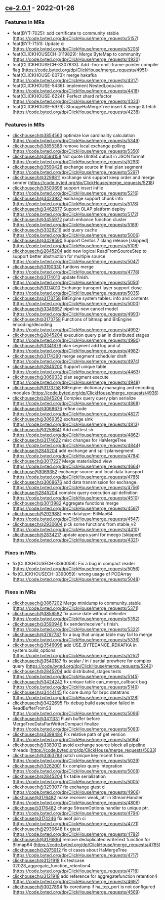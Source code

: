 ## [ce-2.0.1](https://code.byted.org/dp/ClickHouse/compare/ce-0.0.0...ce-2.0.1) - 2022-01-26

### Features in MRs

- feat(BYT-7025): add certificate to community stable (https://code.byted.org/dp/ClickHouse/merge_requests/5157)
- feat(BYT-7151): Update ci (https://code.byted.org/dp/ClickHouse/merge_requests/5205)
- feat(CLICKHOUSECH-3119829): Merge ByteMap to community (https://code.byted.org/dp/ClickHouse/merge_requests/4920)
- feat(CLICKHOUSECH-3307833): Add -fno-omit-frame-pointer compiler flag (https://code.byted.org/dp/ClickHouse/merge_requests/4951)
- feat(CLICKHOUSE-6073): merge hakafka (https://code.byted.org/dp/ClickHouse/merge_requests/4317)
- feat(CLICKHOUSE-5436): implement NestedLoopJoin. (https://code.byted.org/dp/ClickHouse/merge_requests/4418)
- feat(CLICKHOUSE-6224): Perfect shard refactor (https://code.byted.org/dp/ClickHouse/merge_requests/4333)
- feat(CLICKHOUSE-5979): StorageHaMergeTree insert & merge & fetch (https://code.byted.org/dp/ClickHouse/merge_requests/4238)

### Features in MRs

- [clickhousech@3854563](https://bits.bytedance.net/meego/clickhousech/story/detail/3854563) optimize low cardinality calculation (https://code.byted.org/dp/ClickHouse/merge_requests/5349)
- [clickhousech@3855388](https://bits.bytedance.net/meego/clickhousech/story/detail/3855388) remove local exchange polling (https://code.byted.org/dp/ClickHouse/merge_requests/5350)
- [clickhousech@3594158](https://bits.bytedance.net/meego/clickhousech/story/detail/3594158) Not quote UInt64 output in JSON format (https://code.byted.org/dp/ClickHouse/merge_requests/5293)
- [clickhousech@3590428](https://bits.bytedance.net/meego/clickhousech/story/detail/3590428) exchange source in final plan segment (https://code.byted.org/dp/ClickHouse/merge_requests/5297)
- [clickhousech@3298811](https://bits.bytedance.net/meego/clickhousech/story/detail/3298811) exchange sink support keep order and merge sender (https://code.byted.org/dp/ClickHouse/merge_requests/5218)
- [clickhousech@3500696](https://bits.bytedance.net/meego/clickhousech/story/detail/3500696) support insert infile (https://code.byted.org/dp/ClickHouse/merge_requests/5216)
- [clickhousech@3423937](https://bits.bytedance.net/meego/clickhousech/story/detail/3423937) exchange support chunk info (https://code.byted.org/dp/ClickHouse/merge_requests/5178)
- [clickhousech@3462677](https://bits.bytedance.net/meego/clickhousech/story/detail/3462677) Support OLAP platform deploy (https://code.byted.org/dp/ClickHouse/merge_requests/5172)
- [clickhousech@3455972](https://bits.bytedance.net/meego/clickhousech/story/detail/3455972) patch enhance function cluster (https://code.byted.org/dp/ClickHouse/merge_requests/5169)
- [clickhousech@3328216](https://bits.bytedance.net/meego/clickhousech/story/detail/3328216) add query cache (https://code.byted.org/dp/ClickHouse/merge_requests/5006)
- [clickhousech@3428590](https://bits.bytedance.net/meego/clickhousech/story/detail/3428590) Support Centos 7 clang release [skipped] (https://code.byted.org/dp/ClickHouse/merge_requests/5108)
- [clickhousech@2845204](https://bits.bytedance.net/meego/clickhousech/story/detail/2845204) add new logical ReadFromSourceStep to support better abstruction for multiple source (https://code.byted.org/dp/ClickHouse/merge_requests/5047)
- [clickhousech@3190330](https://bits.bytedance.net/meego/clickhousech/story/detail/3190330) funtions merge (https://code.byted.org/dp/ClickHouse/merge_requests/4778)
- [clickhousech@3174010](https://bits.bytedance.net/meego/clickhousech/story/detail/3174010) update finish. (https://code.byted.org/dp/ClickHouse/merge_requests/5050)
- [clickhousech@3174010](https://bits.bytedance.net/meego/clickhousech/story/detail/3174010) Exchange transport layer support close. (https://code.byted.org/dp/ClickHouse/merge_requests/5035)
- [clickhousech@3173758](https://bits.bytedance.net/meego/clickhousech/story/detail/3173758) BitEngine system tables: info and contents (https://code.byted.org/dp/ClickHouse/merge_requests/5000)
- [clickhousech@3349657](https://bits.bytedance.net/meego/clickhousech/story/detail/3349657) pipeline new cancel model (https://code.byted.org/dp/ClickHouse/merge_requests/4993)
- [clickhousech@3173758](https://bits.bytedance.net/meego/clickhousech/story/detail/3173758) Functions of bitmap and BitEngine encoding/decoding (https://code.byted.org/dp/ClickHouse/merge_requests/4992)
- [clickhousech@2845204](https://bits.bytedance.net/meego/clickhousech/story/detail/2845204) execution query plan in distributed stages (https://code.byted.org/dp/ClickHouse/merge_requests/4990)
- [clickhousech@3341876](https://bits.bytedance.net/meego/clickhousech/story/detail/3341876) plan segment add log and ut (https://code.byted.org/dp/ClickHouse/merge_requests/4982)
- [clickhousech@3174290](https://bits.bytedance.net/meego/clickhousech/story/detail/3174290) merge segment scheduler draft (https://code.byted.org/dp/ClickHouse/merge_requests/4974)
- [clickhousech@2845200](https://bits.bytedance.net/meego/clickhousech/story/detail/2845200) Support unique table (https://code.byted.org/dp/ClickHouse/merge_requests/4463)
- [clickhousech@3069332](https://bits.bytedance.net/meego/clickhousech/story/detail/3069332) plan segment execute (https://code.byted.org/dp/ClickHouse/merge_requests/4948)
- [clickhousech@3173758](https://bits.bytedance.net/meego/clickhousech/story/detail/3173758) BitEngine: dictionary managing and encoding modules (https://code.byted.org/dp/ClickHouse/merge_requests/4936)
- [clickhousech@2845204](https://bits.bytedance.net/meego/clickhousech/story/detail/2845204) Complex query query plan serialize (https://code.byted.org/dp/ClickHouse/merge_requests/4868)
- [clickhousech@3068676](https://bits.bytedance.net/meego/clickhousech/story/detail/3068676) refine code (https://code.byted.org/dp/ClickHouse/merge_requests/4827)
- [clickhousech@3069352](https://bits.bytedance.net/meego/clickhousech/story/detail/3069352) exchange sink (https://code.byted.org/dp/ClickHouse/merge_requests/4813)
- [clickhousech@3258641](https://bits.bytedance.net/meego/clickhousech/story/detail/3258641) Add unittest.sh (https://code.byted.org/dp/ClickHouse/merge_requests/4862)
- [clickhousech@3174622](https://bits.bytedance.net/meego/clickhousech/story/detail/3174622) misc changes for HaMergeTree (https://code.byted.org/dp/ClickHouse/merge_requests/4844)
- [clickhouse@2845204](https://bits.bytedance.net/meego/clickhouse/story/detail/2845204) add exchange and split plansegment (https://code.byted.org/dp/ClickHouse/merge_requests/4784)
- [clickhousech@3017227](https://bits.bytedance.net/meego/clickhousech/story/detail/3017227) Merge materialized view (https://code.byted.org/dp/ClickHouse/merge_requests/4664)
- [clickhouse@3069352](https://bits.bytedance.net/meego/clickhouse/story/detail/3069352) exchange source and local data transport (https://code.byted.org/dp/ClickHouse/merge_requests/4785)
- [clickhousech@3068676](https://bits.bytedance.net/meego/clickhousech/story/detail/3068676) add data transmission for exchange. (https://code.byted.org/dp/ClickHouse/merge_requests/4756)
- [clickhouse@2845204](https://bits.bytedance.net/meego/clickhouse/story/detail/2845204) complex query execution api definition (https://code.byted.org/dp/ClickHouse/merge_requests/4510)
- [clickhousech@3013982](https://bits.bytedance.net/meego/clickhousech/story/detail/3013982) Aggregate functions merge (https://code.byted.org/dp/ClickHouse/merge_requests/4597)
- [clickhousech@2929881](https://bits.bytedance.net/meego/clickhousech/story/detail/2929881) new datatype: BitMap64 (https://code.byted.org/dp/ClickHouse/merge_requests/4547)
- [clickhousech@2930604](https://bits.bytedance.net/meego/clickhousech/story/detail/2930604) pick some functions from stable_v2 (https://code.byted.org/dp/ClickHouse/merge_requests/4410)
- [clickhousech@2834217](https://bits.bytedance.net/meego/clickhousech/story/detail/2834217) update apps.yaml for meego [skipped] (https://code.byted.org/dp/ClickHouse/merge_requests/4321)

### Fixes in MRs

- fix(CLICKHOUSECH-3390059): Fix a bug in compact reader (https://code.byted.org/dp/ClickHouse/merge_requests/5056)
- fix(CLICKHOUSECH-3390059): wrong usage of PODArray (https://code.byted.org/dp/ClickHouse/merge_requests/5048)

### Fixes in MRs

- [clickhousech@3867202](https://bits.bytedance.net/meego/clickhousech/issue/detail/3867202) Merge minidump to community_stable (https://code.byted.org/dp/ClickHouse/merge_requests/5371)
- [clickhousech@3856582](https://bits.bytedance.net/meego/clickhousech/issue/detail/3856582) fix parse date without delimiter (https://code.byted.org/dp/ClickHouse/merge_requests/5352)
- [clickhousech@3590946](https://bits.bytedance.net/meego/clickhousech/issue/detail/3590946) fix sender/receiver's finish. (https://code.byted.org/dp/ClickHouse/merge_requests/5322)
- [clickhousech@3767787](https://bits.bytedance.net/meego/clickhousech/issue/detail/3767787) fix a bug that unique table may fail to merge (https://code.byted.org/dp/ClickHouse/merge_requests/5336)
- [clickhousech@3546098](https://bits.bytedance.net/meego/clickhousech/issue/detail/3546098) add USE_BYTEDANCE_RDKAFKA in system.build_options (https://code.byted.org/dp/ClickHouse/merge_requests/5252)
- [clickhousech@3540187](https://bits.bytedance.net/meego/clickhousech/issue/detail/3540187) fix scalar / in / partial prewhere for complex query (https://code.byted.org/dp/ClickHouse/merge_requests/5240)
- [clickhousech@2845204](https://bits.bytedance.net/meego/clickhousech/issue/detail/2845204) add distributed_stages tests (https://code.byted.org/dp/ClickHouse/merge_requests/5145)
- [clickhousech@3424242](https://bits.bytedance.net/meego/clickhousech/issue/detail/3424242) fix unique table can_merge_callback bug (https://code.byted.org/dp/ClickHouse/merge_requests/5149)
- [clickhousech@3444145](https://bits.bytedance.net/meego/clickhousech/issue/detail/3444145) fix core dump for brpc datatrans (https://code.byted.org/dp/ClickHouse/merge_requests/5128)
- [clickhousech@3422695](https://bits.bytedance.net/meego/clickhousech/issue/detail/3422695) Fix debug build asseration failed in ReadBufferFromS3 (https://code.byted.org/dp/ClickHouse/merge_requests/5096)
- [clickhousech@3411331](https://bits.bytedance.net/meego/clickhousech/issue/detail/3411331) Flush buffer before MergeTreeDataPartWriterCompact finalize (https://code.byted.org/dp/ClickHouse/merge_requests/5083)
- [clickhousech@3399484](https://bits.bytedance.net/meego/clickhousech/issue/detail/3399484) Fix relative path of get version (https://code.byted.org/dp/ClickHouse/merge_requests/5064)
- [clickhousech@3383012](https://bits.bytedance.net/meego/clickhousech/issue/detail/3383012) avoid exchange source block all pipeline threads (https://code.byted.org/dp/ClickHouse/merge_requests/5033)
- [clickhousech@3363788](https://bits.bytedance.net/meego/clickhousech/issue/detail/3363788) patch unique key recent fixes (https://code.byted.org/dp/ClickHouse/merge_requests/5029)
- [clickhousech@3262001](https://bits.bytedance.net/meego/clickhousech/issue/detail/3262001) fix complex query integration (https://code.byted.org/dp/ClickHouse/merge_requests/5008)
- [clickhousech@2845204](https://bits.bytedance.net/meego/clickhousech/issue/detail/2845204) fix table serialization (https://code.byted.org/dp/ClickHouse/merge_requests/5005)
- [clickhousech@3293077](https://bits.bytedance.net/meego/clickhousech/issue/detail/3293077) fix exchange gtest ci (https://code.byted.org/dp/ClickHouse/merge_requests/4906)
- [clickhouse@3176482](https://bits.bytedance.net/meego/clickhouse/issue/detail/3176482) make receiver weak_ptr in StreamHandler. (https://code.byted.org/dp/ClickHouse/merge_requests/4806)
- [clickhouse@3176482](https://bits.bytedance.net/meego/clickhouse/issue/detail/3176482) change StreamOptions.handler to unique ptr. (https://code.byted.org/dp/ClickHouse/merge_requests/4794)
- [clickhouse@3174246](https://bits.bytedance.net/meego/clickhouse/issue/detail/3174246) fix asof join ci (https://code.byted.org/dp/ClickHouse/merge_requests/4771)
- [clickhousech@2930648](https://bits.bytedance.net/meego/clickhousech/issue/detail/2930648) fix gtest (https://code.byted.org/dp/ClickHouse/merge_requests/4782)
- [clickhousech@3176894](https://bits.bytedance.net/meego/clickhousech/issue/detail/3176894) remove deduplicated writeText function for  Bitmap64 (https://code.byted.org/dp/ClickHouse/merge_requests/4765)
- [clickhousech@2975912](https://bits.bytedance.net/meego/clickhousech/issue/detail/2975912) fix ci cases about HaMergeTree (https://code.byted.org/dp/ClickHouse/merge_requests/4717)
- [clickhousech@3121918](https://bits.bytedance.net/meego/clickhousech/issue/detail/3121918) fix testcase 02028_aggregate_function_retention4 (https://code.byted.org/dp/ClickHouse/merge_requests/4718)
- [clickhousech@3121918](https://bits.bytedance.net/meego/clickhousech/issue/detail/3121918) add reference for aggregatefunction retention4 (https://code.byted.org/dp/ClickHouse/merge_requests/4697)
- [clickhousech@3027894](https://bits.bytedance.net/meego/clickhousech/issue/detail/3027894) fix coredump if ha_tcp_port is not configured (https://code.byted.org/dp/ClickHouse/merge_requests/4569)
